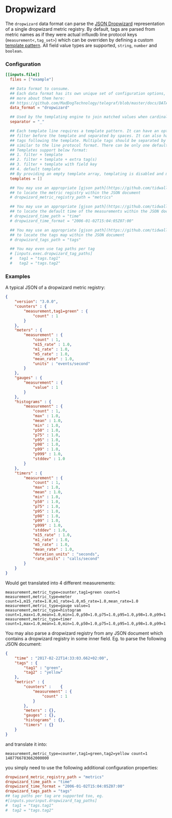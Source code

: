 # Dropwizard

The `dropwizard` data format can parse the [JSON Dropwizard][dropwizard] representation of a single dropwizard metric registry. By default, tags are parsed from metric names as if they were actual influxdb line protocol keys (`measurement<,tag_set>`) which can be overriden by defining a custom [template pattern][templates]. All field value types are supported, `string`, `number` and `boolean`.

[templates]: /docs/TEMPLATE_PATTERN.md
[dropwizard]: http://metrics.dropwizard.io/3.1.0/manual/json/

### Configuration

```toml
[[inputs.file]]
  files = ["example"]

  ## Data format to consume.
  ## Each data format has its own unique set of configuration options, read
  ## more about them here:
  ## https://github.com/MadDogTechnology/telegraf/blob/master/docs/DATA_FORMATS_INPUT.md
  data_format = "dropwizard"

  ## Used by the templating engine to join matched values when cardinality is > 1
  separator = "_"

  ## Each template line requires a template pattern. It can have an optional
  ## filter before the template and separated by spaces. It can also have optional extra
  ## tags following the template. Multiple tags should be separated by commas and no spaces
  ## similar to the line protocol format. There can be only one default template.
  ## Templates support below format:
  ## 1. filter + template
  ## 2. filter + template + extra tag(s)
  ## 3. filter + template with field key
  ## 4. default template
  ## By providing an empty template array, templating is disabled and measurements are parsed as influxdb line protocol keys (measurement<,tag_set>)
  templates = []

  ## You may use an appropriate [gjson path](https://github.com/tidwall/gjson#path-syntax)
  ## to locate the metric registry within the JSON document
  # dropwizard_metric_registry_path = "metrics"

  ## You may use an appropriate [gjson path](https://github.com/tidwall/gjson#path-syntax)
  ## to locate the default time of the measurements within the JSON document
  # dropwizard_time_path = "time"
  # dropwizard_time_format = "2006-01-02T15:04:05Z07:00"

  ## You may use an appropriate [gjson path](https://github.com/tidwall/gjson#path-syntax)
  ## to locate the tags map within the JSON document
  # dropwizard_tags_path = "tags"

  ## You may even use tag paths per tag
  # [inputs.exec.dropwizard_tag_paths]
  #   tag1 = "tags.tag1"
  #   tag2 = "tags.tag2"
```


### Examples

A typical JSON of a dropwizard metric registry:

```json
{
	"version": "3.0.0",
	"counters" : {
		"measurement,tag1=green" : {
			"count" : 1
		}
	},
	"meters" : {
		"measurement" : {
			"count" : 1,
			"m15_rate" : 1.0,
			"m1_rate" : 1.0,
			"m5_rate" : 1.0,
			"mean_rate" : 1.0,
			"units" : "events/second"
		}
	},
	"gauges" : {
		"measurement" : {
			"value" : 1
		}
	},
	"histograms" : {
		"measurement" : {
			"count" : 1,
			"max" : 1.0,
			"mean" : 1.0,
			"min" : 1.0,
			"p50" : 1.0,
			"p75" : 1.0,
			"p95" : 1.0,
			"p98" : 1.0,
			"p99" : 1.0,
			"p999" : 1.0,
			"stddev" : 1.0
		}
	},
	"timers" : {
		"measurement" : {
			"count" : 1,
			"max" : 1.0,
			"mean" : 1.0,
			"min" : 1.0,
			"p50" : 1.0,
			"p75" : 1.0,
			"p95" : 1.0,
			"p98" : 1.0,
			"p99" : 1.0,
			"p999" : 1.0,
			"stddev" : 1.0,
			"m15_rate" : 1.0,
			"m1_rate" : 1.0,
			"m5_rate" : 1.0,
			"mean_rate" : 1.0,
			"duration_units" : "seconds",
			"rate_units" : "calls/second"
		}
	}
}
```

Would get translated into 4 different measurements:

```
measurement,metric_type=counter,tag1=green count=1
measurement,metric_type=meter count=1,m15_rate=1.0,m1_rate=1.0,m5_rate=1.0,mean_rate=1.0
measurement,metric_type=gauge value=1
measurement,metric_type=histogram count=1,max=1.0,mean=1.0,min=1.0,p50=1.0,p75=1.0,p95=1.0,p98=1.0,p99=1.0,p999=1.0
measurement,metric_type=timer count=1,max=1.0,mean=1.0,min=1.0,p50=1.0,p75=1.0,p95=1.0,p98=1.0,p99=1.0,p999=1.0,stddev=1.0,m15_rate=1.0,m1_rate=1.0,m5_rate=1.0,mean_rate=1.0
```

You may also parse a dropwizard registry from any JSON document which contains a dropwizard registry in some inner field.
Eg. to parse the following JSON document:

```json
{
	"time" : "2017-02-22T14:33:03.662+02:00",
	"tags" : {
		"tag1" : "green",
		"tag2" : "yellow"
	},
	"metrics" : {
		"counters" : 	{
			"measurement" : {
				"count" : 1
			}
		},
		"meters" : {},
		"gauges" : {},
		"histograms" : {},
		"timers" : {}
	}
}
```
and translate it into:

```
measurement,metric_type=counter,tag1=green,tag2=yellow count=1 1487766783662000000
```

you simply need to use the following additional configuration properties:

```toml
dropwizard_metric_registry_path = "metrics"
dropwizard_time_path = "time"
dropwizard_time_format = "2006-01-02T15:04:05Z07:00"
dropwizard_tags_path = "tags"
## tag paths per tag are supported too, eg.
#[inputs.yourinput.dropwizard_tag_paths]
#  tag1 = "tags.tag1"
#  tag2 = "tags.tag2"
```
